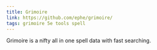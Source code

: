 ```yaml
---
title: Grimoire
link: https://github.com/ephe/grimoire/
tags: grimoire 5e tools spell
---
```


Grimoire is a nifty all in one spell data with fast searching.
